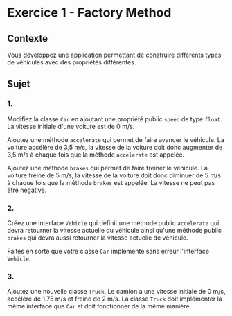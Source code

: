 # Exercice 1 - Factory Method

## Contexte

Vous développez une application permettant de construire différents types de véhicules avec des propriétés différentes.

## Sujet

### 1.

Modifiez la classe `Car` en ajoutant une propriété public `speed` de type `float`. La vitesse initiale d'une voiture est de 0 m/s.

Ajoutez une méthode `accelerate` qui permet de faire avancer le véhicule. La voiture accélère de 3,5 m/s, la vitesse de la voiture doit donc augmenter de 3,5 m/s à chaque fois que la méthode `accelerate` est appelée.

Ajoutez une méthode `brakes` qui permet de faire freiner le véhicule. La voiture freine de 5 m/s, la vitesse de la voiture doit donc diminuer de 5 m/s à chaque fois que la méthode `brakes` est appelée. La vitesse ne peut pas être négative.

### 2.

Créez une interface `Vehicle` qui définit une méthode public `accelerate` qui devra retourner la vitesse actuelle du véhicule ainsi qu'une méthode public `brakes` qui devra aussi retourner la vitesse actuelle de véhicule.

Faites en sorte que votre classe `Car` implémente sans erreur l'interface `Vehicle`.

### 3.

Ajoutez une nouvelle classe `Truck`. Le camion a une vitesse initiale de 0 m/s, accélère de 1.75 m/s et freine de 2 m/s. La classe `Truck` doit implémenter la même interface que `Car` et doit fonctionner de la même manière.
